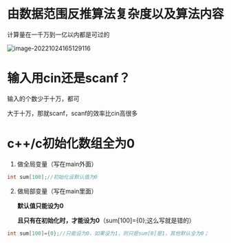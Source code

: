 # 由数据范围反推算法复杂度以及算法内容

计算量在一千万到一亿以内都是可过的

![image-20221024165129116](C:\Users\86147\AppData\Roaming\Typora\typora-user-images\image-20221024165129116.png)

# 输入用cin还是scanf？

输入的个数少于十万，都可

大于十万，那就scanf，scanf的效率比cin高很多

# c++/c初始化数组全为0

1. 做全局变量（写在main外面）

```cpp
int sum[100];//初始化设默认值为0
```

2. 做局部变量（写在main里面）

   **默认值只能设为0**

   **且只有在初始化时，才能设为0**（sum[100]={0};这么写就是错的）

```cpp
int sum[100]={0};//只能设为0，如果设为1，则只是sum[0]是1，其他默认全为0；
```

